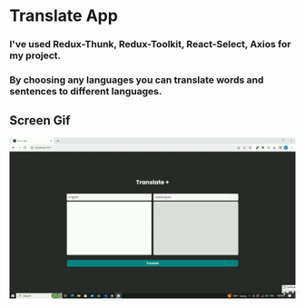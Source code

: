 # Translate App

### I've used Redux-Thunk, Redux-Toolkit, React-Select, Axios for my project.

### By choosing any languages you can translate words and sentences to different languages.

## Screen Gif

![](screen.gif)
